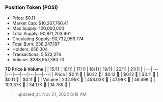 
  ### Position Token (POSI)
  - Price: $0.11
  - Market Cap: $10,267,760.41
  - Max Supply: 100,000,000
  - Total Supply: 90,971,203.961
  - Circulating Supply: 90,732,956.774
  - Total Burn: 238,247.187
  - Holders: 656,304
  - Transactions: 5,523,276
  - Volume: $383,957,380.70

  **7D Price & Volume**
  | | 15&#x2F;11 | 16&#x2F;11 | 17&#x2F;11 | 18&#x2F;11 | 19&#x2F;11 | 20&#x2F;11 | 21&#x2F;11 |
  |---|---|---|---|---|---|---|---|
  | Price | $0.11 🚀 | $0.12 🚀 | $0.12 🔻 | $0.12 🚀 | $0.11 🔻 | $0.11 🔻 | $0.11 🔻 |
  | Volume | 232.95K 🚀 | 458.02K 🚀 | 47.98K 🔻 | 46.69K 🔻 | 103.37K 🚀 | 34.17K 🔻 | 14.76K 🔻 |

  > updated_at: Nov 21, 2022 6:18 AM

